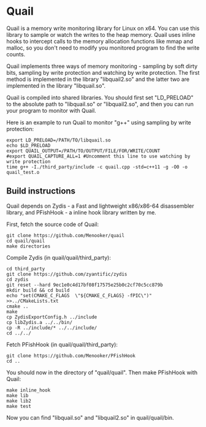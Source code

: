 # Quail
Quail is a memory write monitoring library for Linux on x64. You can use this library to sample or watch the writes to the heap memory. Quail uses inline hooks to intercept calls to the memory allocation functions like mmap and malloc, so you don't need to modify you monitored program to find the write counts.

Quail implements three ways of memory monitoring - sampling by soft dirty bits, sampling by write protection and watching by write protection. The first method is implemented in the library "libquail2.so" and the latter two are implemented in the library "libquail.so".

Quail is compiled into shared libraries. You should first set "LD_PRELOAD" to the absolute path to "libquail.so" or "libquail2.so", and then you can run your program to monitor with Quail.

Here is an example to run Quail to monitor "g++" using sampling by write protection:

```shell
export LD_PRELOAD=/PATH/TO/libquail.so
echo $LD_PRELOAD
export QUAIL_OUTPUT=/PATH/TO/OUTPUT/FILE/FOR/WRITE/COUNT
#export QUAIL_CAPTURE_ALL=1 #Uncomment this line to use watching by write protection
time g++ -I./third_party/include -c quail.cpp -std=c++11 -g -O0 -o quail_test.o
```

## Build instructions
Quail depends on Zydis - a Fast and lightweight x86/x86-64 disassembler library, and PFishHook - a inline hook library written by me. 

First, fetch the source code of Quail:
```shell
git clone https://github.com/Menooker/quail
cd quail/quail
make directories
```

Compile Zydis (in quail/quail/third_party):
```shell
cd third_party
git clone https://github.com/zyantific/zydis
cd zydis
git reset --hard 9ec1e0c4d17bf08f17575e25b0c2cf70c5cc879b
mkdir build && cd build
echo "set(CMAKE_C_FLAGS  \"${CMAKE_C_FLAGS} -fPIC\")" >>../CMakeLists.txt
cmake ..
make
cp ZydisExportConfig.h ../include
cp libZydis.a ../../bin/
cp -R ../include/* ../../include/
cd ../../
```

Fetch PFishHook (in quail/quail/third_party):
```shell
git clone https://github.com/Menooker/PFishHook
cd ..
```

You should now in the directory of "quail/quail". Then make PFishHook with Quail:
```shell
make inline_hook
make lib
make lib2
make test
```
Now you can find "libquail.so" and "libquail2.so" in quail/quail/bin.
